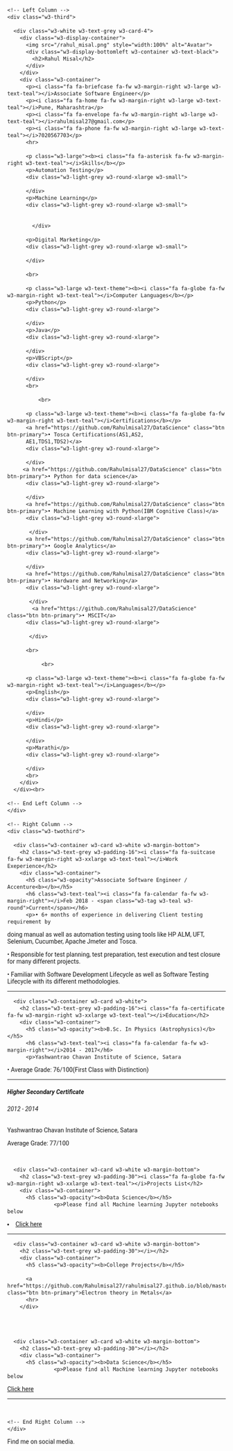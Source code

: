 
<html>
<title>Rahul Resume</title>
<meta charset="UTF-8">
<meta name="viewport" content="width=device-width, initial-scale=1">
<link rel="stylesheet" href="https://www.w3schools.com/w3css/4/w3.css">
<link rel='stylesheet' href='https://fonts.googleapis.com/css?family=Roboto'>
<link rel="stylesheet" href="https://cdnjs.cloudflare.com/ajax/libs/font-awesome/4.7.0/css/font-awesome.min.css">
<style>
html,body,h1,h2,h3,h4,h5,h6 {font-family: "Roboto", sans-serif}
</style>
<body class="w3-light-grey">

<!-- Page Container -->
<div class="w3-content w3-margin-top" style="max-width:1400px;">

  <!-- The Grid -->
  <div class="w3-row-padding">
  
    <!-- Left Column -->
    <div class="w3-third">
    
      <div class="w3-white w3-text-grey w3-card-4">
        <div class="w3-display-container">
          <img src="/rahul_misal.png" style="width:100%" alt="Avatar">
          <div class="w3-display-bottomleft w3-container w3-text-black">
            <h2>Rahul Misal</h2>
          </div>
        </div>
        <div class="w3-container">
          <p><i class="fa fa-briefcase fa-fw w3-margin-right w3-large w3-text-teal"></i>Associate Software Engineer</p>
          <p><i class="fa fa-home fa-fw w3-margin-right w3-large w3-text-teal"></i>Pune, Maharashtra</p>
          <p><i class="fa fa-envelope fa-fw w3-margin-right w3-large w3-text-teal"></i>rahulmisal27@gmail.com</p>
          <p><i class="fa fa-phone fa-fw w3-margin-right w3-large w3-text-teal"></i>7020567703</p>
          <hr>

          <p class="w3-large"><b><i class="fa fa-asterisk fa-fw w3-margin-right w3-text-teal"></i>Skills</b></p>
          <p>Automation Testing</p>
          <div class="w3-light-grey w3-round-xlarge w3-small">
            
          </div>
          <p>Machine Learning</p>
          <div class="w3-light-grey w3-round-xlarge w3-small">
            
              
            </div>
         
          <p>Digital Marketing</p>
          <div class="w3-light-grey w3-round-xlarge w3-small">
          
          </div>
          
          <br>

          <p class="w3-large w3-text-theme"><b><i class="fa fa-globe fa-fw w3-margin-right w3-text-teal"></i>Computer Languages</b></p>
          <p>Python</p>
          <div class="w3-light-grey w3-round-xlarge">
           
          </div>
          <p>Java</p>
          <div class="w3-light-grey w3-round-xlarge">
          
          </div>
          <p>VBScript</p>
          <div class="w3-light-grey w3-round-xlarge">
          
          </div>
          <br>
          
              <br>

          <p class="w3-large w3-text-theme"><b><i class="fa fa-globe fa-fw w3-margin-right w3-text-teal"></i>Certifications</b></p>
          <a href="https://github.com/Rahulmisal27/DataScience" class="btn btn-primary">• Tosca Certifications(AS1,AS2,
          AE1,TDS1,TDS2)</a>
          <div class="w3-light-grey w3-round-xlarge">
           
          </div>
         <a href="https://github.com/Rahulmisal27/DataScience" class="btn btn-primary">• Python for data science</a>
          <div class="w3-light-grey w3-round-xlarge">
          
          </div>
          <a href="https://github.com/Rahulmisal27/DataScience" class="btn btn-primary">• Machine Learning with Python(IBM Cognitive Class)</a>
          <div class="w3-light-grey w3-round-xlarge">
          
           </div>
          <a href="https://github.com/Rahulmisal27/DataScience" class="btn btn-primary">• Google Analytics</a>
          <div class="w3-light-grey w3-round-xlarge">
          
          </div>
          <a href="https://github.com/Rahulmisal27/DataScience" class="btn btn-primary">• Hardware and Networking</a>
          <div class="w3-light-grey w3-round-xlarge">
          
           </div>
            <a href="https://github.com/Rahulmisal27/DataScience" class="btn btn-primary">• MSCIT</a>
          <div class="w3-light-grey w3-round-xlarge">
          
           </div>
          
          <br>
          
               <br>

          <p class="w3-large w3-text-theme"><b><i class="fa fa-globe fa-fw w3-margin-right w3-text-teal"></i>Languages</b></p>
          <p>English</p>
          <div class="w3-light-grey w3-round-xlarge">
           
          </div>
          <p>Hindi</p>
          <div class="w3-light-grey w3-round-xlarge">
          
          </div>
          <p>Marathi</p>
          <div class="w3-light-grey w3-round-xlarge">
          
          </div>
          <br>
        </div>
      </div><br>

    <!-- End Left Column -->
    </div>

    <!-- Right Column -->
    <div class="w3-twothird">
    
      <div class="w3-container w3-card w3-white w3-margin-bottom">
        <h2 class="w3-text-grey w3-padding-16"><i class="fa fa-suitcase fa-fw w3-margin-right w3-xxlarge w3-text-teal"></i>Work Exeperience</h2>
        <div class="w3-container">
          <h5 class="w3-opacity">Associate Software Engineer / Accenture<b></b></h5>
          <h6 class="w3-text-teal"><i class="fa fa-calendar fa-fw w3-margin-right"></i>Feb 2018 - <span class="w3-tag w3-teal w3-round">Current</span></h6>
          <p>• 6+ months of experience in delivering Client testing requirement by
doing manual as well as automation testing using tools like HP ALM,
UFT, Selenium, Cucumber, Apache Jmeter and Tosca.</p>

<p>• Responsible for test planning, test preparation, test execution and
test closure for many different projects.</p>

<p>• Familiar with Software Development Lifecycle as well as Software
Testing Lifecycle with its different methodologies.</p>
          <hr>
        </div>
        

      <div class="w3-container w3-card w3-white">
        <h2 class="w3-text-grey w3-padding-16"><i class="fa fa-certificate fa-fw w3-margin-right w3-xxlarge w3-text-teal"></i>Education</h2>
        <div class="w3-container">
          <h5 class="w3-opacity"><b>B.Sc. In Physics (Astrophysics)</b></h5>
          <h6 class="w3-text-teal"><i class="fa fa-calendar fa-fw w3-margin-right"></i>2014 - 2017</h6>
          <p>Yashwantrao Chavan Institute of Science, Satara
</p><p>• Average Grade: 76/100(First Class with Distinction)</p>
          <hr>
        </div>
        <div class="w3-container">
          <h5 class="w3-opacity"><b>Higher Secondary Certificate</b></h5>
          <h6 class="w3-text-teal"><i class="fa fa-calendar fa-fw w3-margin-right"></i>2012 - 2014</h6>
          <p>Yashwantrao Chavan Institute of Science, Satara</p><p>
Average Grade: 77/100</p>
          <br>
        </div>
      </div>
          <div class="w3-one">
    
      <div class="w3-container w3-card w3-white w3-margin-bottom">
        <h2 class="w3-text-grey w3-padding-30"><i class="fa fa-globe fa-fw w3-margin-right w3-xxlarge w3-text-teal"></i>Projects List</h2>
        <div class="w3-container">
          <h5 class="w3-opacity"><b>Data Science</b></h5>
                   <p>Please find all Machine learning Jupyter notebooks below
</p>
         <li> <a href="https://github.com/Rahulmisal27/DataScience" class="btn btn-primary">Click here</a></li>
          <hr>
        </div>
        

    
      <div class="w3-container w3-card w3-white w3-margin-bottom">
        <h2 class="w3-text-grey w3-padding-30"></i></h2>
        <div class="w3-container">
          <h5 class="w3-opacity"><b>College Projects</b></h5>
     
          <a href="https://github.com/Rahulmisal27/rahulmisal27.github.io/blob/master/Electron%20theorr_1472464672.pdf" class="btn btn-primary">Electron theory in Metals</a>
          <hr>
        </div>
        
        
        
        
      <div class="w3-container w3-card w3-white w3-margin-bottom">
        <h2 class="w3-text-grey w3-padding-30"></i></h2>
        <div class="w3-container">
          <h5 class="w3-opacity"><b>Data Science</b></h5>
                   <p>Please find all Machine learning Jupyter notebooks below
</p>
          <a href="https://github.com/Rahulmisal27/DataScience" class="btn btn-primary">Click here</a>
          <hr>
        </div>
          <br>
        </div>
      </div>

    <!-- End Right Column -->
    </div>
    
  <!-- End Grid -->
  </div>
  
  <!-- End Page Container -->
</div>

<footer class="w3-container w3-teal w3-center w3-margin-top">
  <p>Find me on social media.</p>
  <i class="fa fa-facebook-official w3-hover-opacity"></i>
  <i class="fa fa-instagram w3-hover-opacity"></i>
  <i class="fa fa-snapchat w3-hover-opacity"></i>
  <i class="fa fa-pinterest-p w3-hover-opacity"></i>
  <i class="fa fa-twitter w3-hover-opacity"></i>
  <i class="fa fa-linkedin w3-hover-opacity"></i>

</footer>

